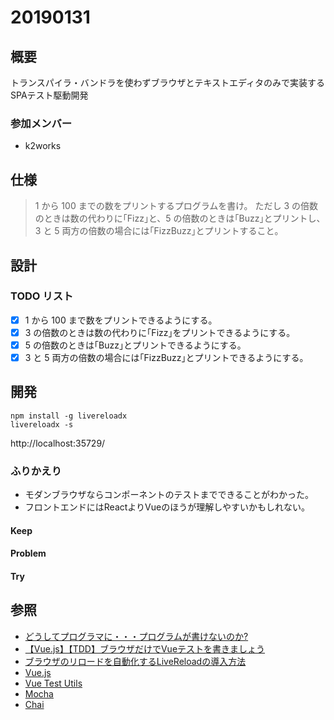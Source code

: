 # 20190131

## 概要

トランスパイラ・バンドラを使わずブラウザとテキストエディタのみで実装するSPAテスト駆動開発

### 参加メンバー

- k2works

## 仕様

> 1 から 100 までの数をプリントするプログラムを書け。
> ただし 3 の倍数のときは数の代わりに｢Fizz｣と、5 の倍数のときは｢Buzz｣とプリントし、3 と 5 両方の倍数の場合には｢FizzBuzz｣とプリントすること。

## 設計

### TODO リスト

- [x] 1 から 100 まで数をプリントできるようにする。
- [x] 3 の倍数のときは数の代わりに｢Fizz｣をプリントできるようにする。
- [x] 5 の倍数のときは｢Buzz｣とプリントできるようにする。
- [x] 3 と 5 両方の倍数の場合には｢FizzBuzz｣とプリントできるようにする。

## 開発

```
npm install -g livereloadx
livereloadx -s
```
http://localhost:35729/

### ふりかえり

- モダンブラウザならコンポーネントのテストまでできることがわかった。
- フロントエンドにはReactよりVueのほうが理解しやすいかもしれない。

#### Keep

#### Problem

#### Try

## 参照
- [どうしてプログラマに・・・プログラムが書けないのか?](http://www.aoky.net/articles/jeff_atwood/why_cant_programmers_program.htm)
- [【Vue.js】【TDD】ブラウザだけでVueテストを書きましょう](https://qiita.com/webpack_master/items/1219b61eb0dd924cb1b8)
- [ブラウザのリロードを自動化するLiveReloadの導入方法](https://blog.nzakr.com/use-livereload/)
- [Vue.js](https://jp.vuejs.org/)
- [Vue Test Utils](https://vue-test-utils.vuejs.org/ja/)
- [Mocha](https://mochajs.org/)
- [Chai](https://www.chaijs.com/)